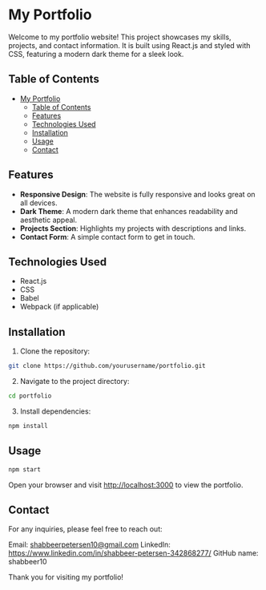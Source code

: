 # My Portfolio

Welcome to my portfolio website! This project showcases my skills, projects, and contact information. It is built using React.js and styled with CSS, featuring a modern dark theme for a sleek look.

## Table of Contents

- [My Portfolio](#my-portfolio)
  - [Table of Contents](#table-of-contents)
  - [Features](#features)
  - [Technologies Used](#technologies-used)
  - [Installation](#installation)
  - [Usage](#usage)
  - [Contact](#contact)

## Features

- **Responsive Design**: The website is fully responsive and looks great on all devices.
- **Dark Theme**: A modern dark theme that enhances readability and aesthetic appeal.
- **Projects Section**: Highlights my projects with descriptions and links.
- **Contact Form**: A simple contact form to get in touch.

## Technologies Used

- React.js
- CSS
- Babel
- Webpack (if applicable)

## Installation

1. Clone the repository:

```bash
git clone https://github.com/yourusername/portfolio.git
```

2. Navigate to the project directory:

```bash
cd portfolio
```

3. Install dependencies:

```bash
npm install
```

## Usage

```bash
npm start
```

Open your browser and visit <http://localhost:3000> to view the portfolio.

## Contact

For any inquiries, please feel free to reach out:

Email: <shabbeerpetersen10@gmail.com>
LinkedIn: <https://www.linkedin.com/in/shabbeer-petersen-342868277/>
GitHub name: shabbeer10

Thank you for visiting my portfolio!
